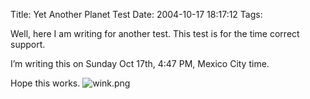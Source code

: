 Title: Yet Another Planet Test
Date: 2004-10-17 18:17:12
Tags: 

<p>Well, here I am writing for another test. This test is for the time correct support.</p>

<p>I’m writing this on Sunday Oct 17th, 4:47 PM, Mexico City time.</p>

<p>Hope this works. <img alt="wink.png" src="http://web.archive.org/web/20041018111240/http://www.damog.net/images/emoticons/wink.png"/></p>
